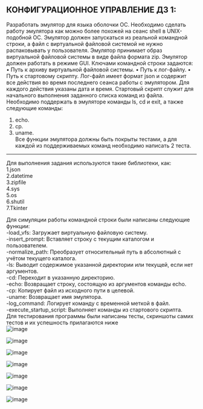КОНФИГУРАЦИОННОЕ УПРАВЛЕНИЕ ДЗ 1:
--------------------------------------------------------------------------------
Разработать эмулятор для языка оболочки ОС. Необходимо сделать работу
эмулятора как можно более похожей на сеанс shell в UNIX-подобной ОС.
Эмулятор должен запускаться из реальной командной строки, а файл с
виртуальной файловой системой не нужно распаковывать у пользователя.
Эмулятор принимает образ виртуальной файловой системы в виде файла формата
zip. Эмулятор должен работать в режиме GUI.
Ключами командной строки задаются:
• Путь к архиву виртуальной файловой системы.
• Путь к лог-файлу.
• Путь к стартовому скрипту.
Лог-файл имеет формат json и содержит все действия во время последнего
сеанса работы с эмулятором. Для каждого действия указаны дата и время.
Стартовый скрипт служит для начального выполнения заданного списка
команд из файла.
Необходимо поддержать в эмуляторе команды ls, cd и exit, а также
следующие команды:
1. echo.
2. cp.
3. uname.  
Все функции эмулятора должны быть покрыты тестами, а для каждой из
поддерживаемых команд необходимо написать 2 теста.
--------------------------------------------------------------------------------
Для выполнения задания используются такие библиотеки, как:  
1.json  
2.datetime  
3.zipfile  
4.sys  
5.os  
6.shutil  
7.Tkinter  

Для симуляции работы командной строки были написаны следующие функции:  
-load_vfs: Загружает виртуальную файловую систему.  
-insert_prompt: Вставляет строку с текущим каталогом и пользователем.  
-normalize_path: Преобразует относительный путь в абсолютный с учётом текущего каталога.  
-ls: Выводит содержимое указанной директории или текущей, если нет аргументов.  
-cd: Переходит в указанную директорию.  
-echo: Возвращает строку, состоящую из аргументов команды echo.  
-cp: Копирует файл из исходного пути в целевой.  
-uname: Возвращает имя эмулятора.  
-log_command: Логирует команду с временной меткой в файл.  
-execute_startup_script: Выполняет команды из стартового скрипта.  
Для тестирования программы были написаны тесты, скриншоты самих тестов и их успешность прилагаются ниже  
![image](https://github.com/user-attachments/assets/0b14099f-bd8c-49ca-934f-0d5bb8a0d126)

![image](https://github.com/user-attachments/assets/24068042-d6b2-4892-ab60-8a9549903132)

![image](https://github.com/user-attachments/assets/7880bd37-54ae-44f8-a4b3-d31675c8222f)

![image](https://github.com/user-attachments/assets/8c4b326f-8ef3-48b8-88b4-99fd0ff3ddf9)

![image](https://github.com/user-attachments/assets/54e7e583-5fe2-4155-a801-9248c8de3c05)

![image](https://github.com/user-attachments/assets/58d21adc-b8f4-4135-8bac-3c5eb3c48668)

![image](https://github.com/user-attachments/assets/0c9c8409-80d6-42fd-b355-04a6bc081756)
